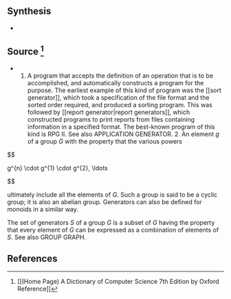 ## Synthesis
- 
## Source [^1]
- 1. A program that accepts the definition of an operation that is to be accomplished, and automatically constructs a program for the purpose. The earliest example of this kind of program was the [[sort generator]], which took a specification of the file format and the sorted order required, and produced a sorting program. This was followed by [[report generator|report generators]], which constructed programs to print reports from files containing information in a specified format. The best-known program of this kind is RPG II. See also APPLICATION GENERATOR. 2. An element $g$ of a group $G$ with the property that the various powers

  

$$

g^{n} \cdot g^{1} \cdot g^{2}, \ldots

$$

  

ultimately include all the elements of $G$. Such a group is said to be a cyclic group; it is also an abelian group. Generators can also be defined for monoids in a similar way.

  

The set of generators $S$ of a group $G$ is a subset of $G$ having the property that every element of $G$ can be expressed as a combination of elements of $S$. See also GROUP GRAPH.
## References

[^1]: [[(Home Page) A Dictionary of Computer Science 7th Edition by Oxford Reference]]
